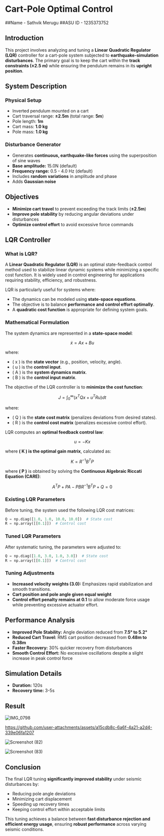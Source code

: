 # Cart-Pole Optimal Control

##Name - Sathvik Merugu
##ASU ID - 1235373752

## Introduction
This project involves analyzing and tuning a **Linear Quadratic Regulator (LQR)** controller for a cart-pole system subjected to **earthquake-simulation disturbances**. The primary goal is to keep the cart within the **track constraints (±2.5 m)** while ensuring the pendulum remains in its **upright position**.

## System Description

### Physical Setup
- Inverted pendulum mounted on a cart
- Cart traversal range: **±2.5m** (total range: **5m**)
- Pole length: **1m**
- Cart mass: **1.0 kg**
- Pole mass: **1.0 kg**

### Disturbance Generator
- Generates **continuous, earthquake-like forces** using the superposition of sine waves
- **Base amplitude:** 15.0N (default)
- **Frequency range:** 0.5 - 4.0 Hz (default)
- Includes **random variations** in amplitude and phase
- Adds **Gaussian noise**

## Objectives
- **Minimize cart travel** to prevent exceeding the track limits (**±2.5m**)
- **Improve pole stability** by reducing angular deviations under disturbances
- **Optimize control effort** to avoid excessive force commands

## LQR Controller
### What is LQR?
A **Linear Quadratic Regulator (LQR)** is an optimal state-feedback control method used to stabilize linear dynamic systems while minimizing a specific cost function. It is widely used in control engineering for applications requiring stability, efficiency, and robustness.

LQR is particularly useful for systems where:
- The dynamics can be modeled using **state-space equations**.
- The objective is to balance **performance and control effort optimally**.
- A **quadratic cost function** is appropriate for defining system goals.

### Mathematical Formulation
The system dynamics are represented in a **state-space model**:

```math
\dot{x} = Ax + Bu
```

where:
- \( x \) is the **state vector** (e.g., position, velocity, angle).
- \( u \) is the **control input**.
- \( A \) is the **system dynamics matrix**.
- \( B \) is the **control input matrix**.

The objective of the LQR controller is to **minimize the cost function**:

```math
J = \int_0^\infty (x^T Q x + u^T R u) dt
```

where:
- \( Q \) is the **state cost matrix** (penalizes deviations from desired states).
- \( R \) is the **control cost matrix** (penalizes excessive control effort).

LQR computes an **optimal feedback control law**:

```math
u = -Kx
```

where **\( K \) is the optimal gain matrix**, calculated as:

```math
K = R^{-1} B^T P
```

where **\( P \)** is obtained by solving the **Continuous Algebraic Riccati Equation (CARE)**:

```math
A^T P + PA - PBR^{-1} B^T P + Q = 0
```

### Existing LQR Parameters
Before tuning, the system used the following LQR cost matrices:
```python
Q = np.diag([1.0, 1.0, 10.0, 10.0])  # State cost
R = np.array([[0.1]])  # Control cost
```

### Tuned LQR Parameters
After systematic tuning, the parameters were adjusted to:
```python
Q = np.diag([1.0, 3.0, 1.0, 3.0])  # State cost
R = np.array([[0.1]])  # Control cost
```

### Tuning Adjustments
- **Increased velocity weights (3.0):** Emphasizes rapid stabilization and smooth transitions.
- **Cart position and pole angle given equal weight**
- **Control effort penalty remains at 0.1** to allow moderate force usage while preventing excessive actuator effort.

## Performance Analysis
- **Improved Pole Stability:** Angle deviation reduced from **7.5° to 5.2°**
- **Reduced Cart Travel:** RMS cart position decreased from **0.48m to 0.38m**
- **Faster Recovery:** 30% quicker recovery from disturbances
- **Smooth Control Effort:** No excessive oscillations despite a slight increase in peak control force

## Simulation Details
- **Duration:** 120s
- **Recovery time:** 3-5s

## Result
![IMG_0798](https://github.com/user-attachments/assets/b5f3c14d-d066-459d-aab9-3eaff876734c)



https://github.com/user-attachments/assets/a15cdb8c-6a6f-4a21-a2d4-339e06fa1207



![Screenshot (82)](https://github.com/user-attachments/assets/747649af-347f-4c7f-aba8-3b7d20686792)

![Screenshot (83)](https://github.com/user-attachments/assets/86fd9b63-7515-416c-90da-043c992c6dc5)




## Conclusion
The final LQR tuning **significantly improved stability** under seismic disturbances by:
- Reducing pole angle deviations
- Minimizing cart displacement
- Speeding up recovery times
- Keeping control effort within acceptable limits

This tuning achieves a balance between **fast disturbance rejection and efficient energy usage**, ensuring **robust performance** across varying seismic conditions.





